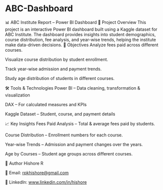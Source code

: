# ABC-Dashboard
📊 ABC Institute Report – Power BI Dashboard 📌 Project Overview This project is an interactive Power BI dashboard built using a Kaggle dataset for ABC Institute. The dashboard provides insights into student demographics, course distribution, fee analysis, and year-wise trends, helping the institute make data-driven decisions.
🎯 Objectives
Analyze fees paid across different courses.

Visualize course distribution by student enrollment.

Track year-wise admission and payment trends.

Study age distribution of students in different courses.

🛠 Tools & Technologies
Power BI – Data cleaning, transformation & visualization

DAX – For calculated measures and KPIs

Kaggle Dataset – Student, course, and payment details

📈 Key Insights
Fees Paid Analysis – Total & average fees paid by students.

Course Distribution – Enrollment numbers for each course.

Year-wise Trends – Admission and payment changes over the years.

Age by Courses – Student age groups across different courses.

📌 Author
Hishore R

📧 Email: rpkhishore@gmail.com

🔗 LinkedIn: www.linkedin.com/in/hishore
